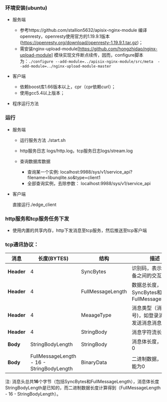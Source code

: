 ### 环境安装(ubuntu)

+ 服务端

  + 参考https://github.com/stallion5632/apisix-nginx-module 编译openresty，openresty使用官方的1.19.9.1版本(https://openresty.org/download/openresty-1.19.9.1.tar.gz)；
  + 需安装nginx-upload-module[https://github.com/hongzhidao/nginx-upload-module] 模块实现文件断点续传，因而，configure脚本为：`./configure --add-module=../apisix-nginx-module/src/meta  --add-module=../nginx-upload-module-master`
+ 客户端
  + 依赖boost库1.66版本以上，cpr（cpr依赖curl）；
  + 使用gcc5.4以上版本；
+ 程序运行方法

### 运行
+ 服务端

  + 运行服务方法 ./start.sh

  + http服务日志 logs/http.log，tcp服务日志logs/stream.log
  + 查询数据库数据
    + 查询某一个实例: localhost:9988/sys/v1/service_api?filename=libunqlite.so&type=client1
    + 全部查询实例，去除参数： localhost:9988/sys/v1/service_api
+ 客户端

  直接运行./edge_client

### http服务和tcp服务任务下发
+ 使用内置的共享内存，http下发消息至tcp服务，然后推送至tcp客户端

### tcp通讯协议：

| 消息       | 长度(BYTES)                               | 结构              | 描述                                         |
| ---------- | ----------------------------------------- | ----------------- | -------------------------------------------- |
| **Header** | 4                                         | SyncBytes         | 识别码，表示不同设备之间的交互               |
| **Header** | 4                                         | FullMessageLength | 数据总长度，包括SyncBytes和FullMessageLength |
| **Header** | 4                                         | MeaageType        | 消息类型（消息号)，如登录消息或发送消息消息  |
| **Header** | 4                                         | StringBody        | 消息字符流长度                               |
| **Body**   | StringBodyLength                          | StringBody        | 消息体长度，可能为0                          |
| **Body**   | FullMessageLength - 16 - StringBodyLength | BinaryData        | 二进制数据，长度可能为0                      |

注: 消息头总共**16**个字节（包括SyncBytes和FullMessageLength），消息体长度StringBodyLength是已知的，而二进制数据长度计算得到（FullMessageLength - 16 - StringBodyLength）。

